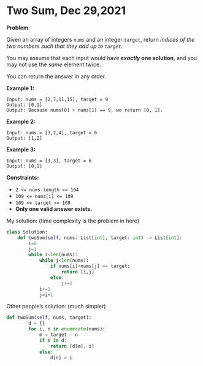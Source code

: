 # Two Sum, Dec 29,2021

**Problem:**

Given an array of integers `nums` and an integer `target`, return *indices of the two numbers such that they add up to `target`*.

You may assume that each input would have ***exactly* one solution**, and you may not use the *same* element twice.

You can return the answer in any order.

**Example 1:**

```
Input: nums = [2,7,11,15], target = 9
Output: [0,1]
Output: Because nums[0] + nums[1] == 9, we return [0, 1].

```

**Example 2:**

```
Input: nums = [3,2,4], target = 6
Output: [1,2]

```

**Example 3:**

```
Input: nums = [3,3], target = 6
Output: [0,1]

```

**Constraints:**

- `2 <= nums.length <= 104`
- `109 <= nums[i] <= 109`
- `109 <= target <= 109`
- **Only one valid answer exists.**

My solution: (time complexity is the problem in here)

```python
class Solution:
    def twoSum(self, nums: List[int], target: int) -> List[int]:
        i=0
        j=1
        while i<len(nums):
            while j<len(nums):
                if nums[i]+nums[j] == target:
                    return [i,j]
                else:
                    j+=1
            i+=1
            j=i+1
```

Other people’s solution: (much simpler)

```python
def twoSum(self, nums, target):
        d = {}
        for i, n in enumerate(nums):
            m = target - n
            if m in d:
                return [d[m], i]
            else:
                d[n] = i
```